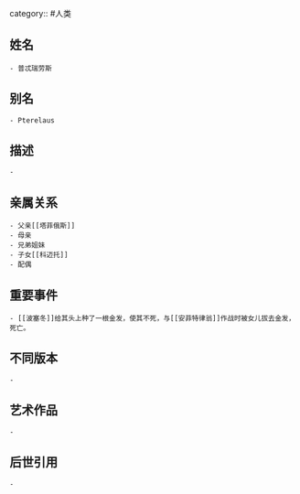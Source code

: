 category:: #人类
## 姓名
	- 普忒瑞劳斯
## 别名
	- Pterelaus
## 描述
	-
## 亲属关系
	- 父亲[[塔菲俄斯]]
	- 母亲
	- 兄弟姐妹
	- 子女[[科迈托]]
	- 配偶
## 重要事件
	- [[波塞冬]]给其头上种了一根金发，使其不死，与[[安菲特律翁]]作战时被女儿拔去金发，死亡。
## 不同版本
	-
## 艺术作品
	-
## 后世引用
	-
